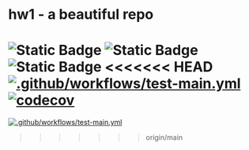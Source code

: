 # hw1 - a beautiful repo
![Static Badge](https://img.shields.io/badge/language-python-blue)
![Static Badge](https://img.shields.io/badge/license-MIT-purple)
![Static Badge](https://img.shields.io/badge/platform-linux-green)
<<<<<<< HEAD
[![.github/workflows/test-main.yml](https://github.com/vegechick510/hw1-2/actions/workflows/blank.yml/badge.svg)](https://github.com/vegechick510/hw1-2/actions/workflows/blank.yml)  
[![codecov](https://codecov.io/github/vegechick510/hw1/graph/badge.svg?token=1H8RIM3OQG)](https://codecov.io/github/vegechick510/hw1)
=======
[![.github/workflows/test-main.yml](https://github.com/vegechick510/hw1-2/actions/workflows/pytest.yml/badge.svg)](https://github.com/vegechick510/hw1-2/actions/workflows/pytest.yml)  
>>>>>>> origin/main
